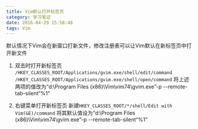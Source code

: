 ```yaml
---
title: Vim默认打开标签页
category: 学习笔记
date: 2016-04-29 15:58:48
tags: Vim
---
```


默认情况下Vim会在新窗口打新文件，修改注册表可以让Vim默认在新标签页中打开新文件

1. 双击时打开新标签页
 `/HKEY_CLASSES_ROOT/Applications/gvim.exe/shell/edit/command`
 `/HKEY_CLASSES_ROOT/Applications/gvim.exe/shell/open/command`
 将上述两项的值改为&ldquo;d:\Program Files (x86)\Vim\vim74\gvim.exe&rdquo;-p \-\-remote-tab-silent&ldquo;%1&rdquo;
<!--more-->

2. 右键菜单打开新标签页
 新建`HKEY_CLASSES_ROOT/*/shell/Edit with Vim(&E)/command`
 将其默认值设为&ldquo;d:\Program Files (x86)\Vim\vim74\gvim.exe&rdquo;-p \-\-remote-tab-silent&ldquo;%1&rdquo;
